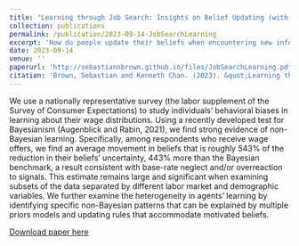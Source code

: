 ```yaml
---
title: "Learning through Job Search: Insights on Belief Updating (with Kenneth Chan)"
collection: publications
permalink: /publication/2023-09-14-JobSearchLearning
excerpt: 'How do people update their beliefs when encountering new information during job search? We analyze data from a recent government survey (the Survey of Consumer Expectations) and find evidence consistent with a model of prior distribution switching.'
date: 2023-09-14
venue: ''
paperurl: 'http://sebastiannbrown.github.io/files/JobSearchLearning.pdf'
citation: 'Brown, Sebastian and Kenneth Chan. (2023). &quot;Learning through Job Search: Insights on Belief Updating.&quot; <i>Working Paper</i>.'
---
```


We use a nationally representative survey (the labor supplement of the Survey of
Consumer Expectations) to study individuals’ behavioral biases in learning about their
wage distributions. Using a recently developed test for Bayesianism (Augenblick and
Rabin, 2021), we find strong evidence of non-Bayesian learning. Specifically, among
respondents who receive wage offers, we find an average movement in beliefs that
is roughly 543% of the reduction in their beliefs’ uncertainty, 443% more than the
Bayesian benchmark, a result consistent with base-rate neglect and/or overreaction to
signals. This estimate remains large and significant when examining subsets of the
data separated by different labor market and demographic variables.
We further examine the heterogeneity in agents’ learning by identifying specific non-Bayesian patterns
that can be explained by multiple priors models and updating rules that accommodate motivated beliefs.

[Download paper here](http://sebastiannbrown.github.io/files/JobSearchLearning.pdf)

<!---Recommended citation: Your Name, You. (2009). "Paper Title Number 1." <i>Journal 1</i>. 1(1).--->